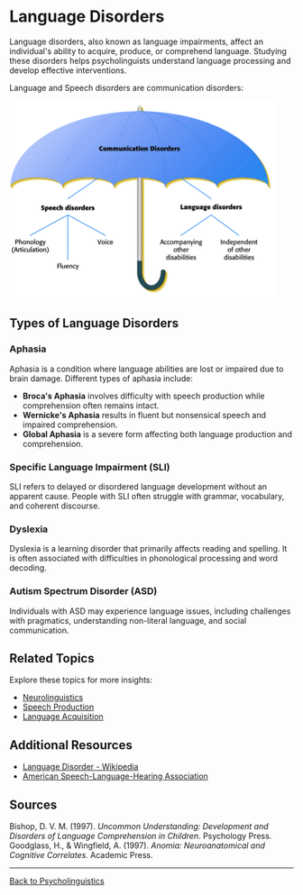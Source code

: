 # Language Disorders

Language disorders, also known as language impairments, affect an individual's ability to acquire, produce, or comprehend language. Studying these disorders helps psycholinguists understand language processing and develop effective interventions.

Language and Speech disorders are communication disorders:  

![Communication Disorders](../../../../assets/language-disorders.png)

## Types of Language Disorders

### Aphasia

Aphasia is a condition where language abilities are lost or impaired due to brain damage. Different types of aphasia include:

- **Broca's Aphasia** involves difficulty with speech production while comprehension often remains intact.
- **Wernicke's Aphasia** results in fluent but nonsensical speech and impaired comprehension.
- **Global Aphasia** is a severe form affecting both language production and comprehension.

### Specific Language Impairment (SLI)

SLI refers to delayed or disordered language development without an apparent cause. People with SLI often struggle with grammar, vocabulary, and coherent discourse.

### Dyslexia

Dyslexia is a learning disorder that primarily affects reading and spelling. It is often associated with difficulties in phonological processing and word decoding.

### Autism Spectrum Disorder (ASD)

Individuals with ASD may experience language issues, including challenges with pragmatics, understanding non-literal language, and social communication.

## Related Topics

Explore these topics for more insights:

- [Neurolinguistics](Advanced/Neurolinguistics.md)
- [Speech Production](Speech-Production.md)
- [Language Acquisition](Language-Acquisition.md)

## Additional Resources

- [Language Disorder - Wikipedia](https://en.wikipedia.org/wiki/Language_disorder)
- [American Speech-Language-Hearing Association](https://www.asha.org/)

## Sources

Bishop, D. V. M. (1997). *Uncommon Understanding: Development and Disorders of Language Comprehension in Children*. Psychology Press.  
Goodglass, H., & Wingfield, A. (1997). *Anomia: Neuroanatomical and Cognitive Correlates*. Academic Press.

---

[Back to Psycholinguistics](README.md)
